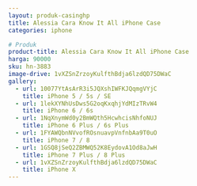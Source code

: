 ```yaml
---
layout: produk-casinghp
title: Alessia Cara Know It All iPhone Case
categories: iphone

# Produk
product-title: Alessia Cara Know It All iPhone Case
harga: 90000
sku: hn-3883
image-drive: 1vXZSnZrzoyKulfthBdja6lzdQD75DWaC
gallery:
  - url: 10077YtAsArR3i5JQXshIWFKJQqmgVYjC
    title: iPhone 5 / 5s / SE
  - url: 1lekXYNhUsDws5G2oqKxqhjYdMIzTRvW4
    title: iPhone 6 / 6s
  - url: 1NqXnymWd0y2BmWQth5HcwhcisNhfoNUJ
    title: iPhone 6 Plus / 6s Plus
  - url: 1FYAWQbnNVvofROsnuavpVnfnbAa9T0uO
    title: iPhone 7 / 8
  - url: 1GSQ8jSeQ2ZBMWQ52K8EydovA1Od8aJwH
    title: iPhone 7 Plus / 8 Plus
  - url: 1vXZSnZrzoyKulfthBdja6lzdQD75DWaC
    title: iPhone X
---
```

